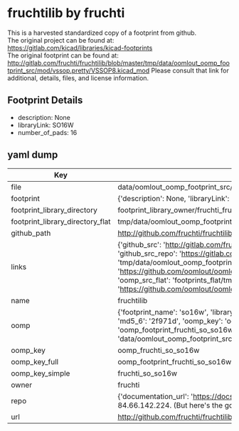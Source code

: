 # fruchtilib by fruchti  
This is a harvested standardized copy of a footprint from github.  
The original project can be found at:  
https://gitlab.com/kicad/libraries/kicad-footprints  
The original footprint can be found at:
http://gitlab.com/fruchti/fruchtilib/blob/master/tmp/data/oomlout_oomp_footprint_src/mod/vssop.pretty/VSSOP8.kicad_mod
Please consult that link for additional, details, files, and license information.  
## Footprint Details
* description: None  
* libraryLink: SO16W  
* number_of_pads: 16  
## yaml dump  
| Key | Value |  
| --- | --- |  
| file | data/oomlout_oomp_footprint_src/fruchtilib/mod/so.pretty/SO16W.kicad_mod |  
| footprint | {'description': None, 'libraryLink': 'SO16W', 'number_of_pads': 16} |  
| footprint_library_directory | footprint_library_owner/fruchti_fruchtilib |  
| footprint_library_directory_flat | tmp/data/oomlout_oomp_footprint_src/footprints_flat/fruchti_so_so16w/working |  
| github_path | http://github.com/fruchti/fruchtilib/blob/master/tmp/data/oomlout_oomp_footprint_src/mod/so.pretty/SO16W.kicad_mod |  
| links | {'github_src': 'http://gitlab.com/fruchti/fruchtilib/blob/master/tmp/data/oomlout_oomp_footprint_src/mod/vssop.pretty/VSSOP8.kicad_mod', 'github_src_repo': 'https://gitlab.com/kicad/libraries/kicad-footprints', 'oomp_bot': 'tmp/data/oomlout_oomp_footprint_src/footprints/fruchti_so_so16w/working', 'oomp_bot_github': 'https://github.com/oomlout/oomlout_oomp_footprint_bot/tree/main/tmp/data/oomlout_oomp_footprint_src/footprints/fruchti_so_so16w/working', 'oomp_src_flat': 'footprints_flat/tmp/data/oomlout_oomp_footprint_src/footprints_flat/fruchti_so_so16w/working', 'oomp_src_flat_github': 'https://github.com/oomlout/oomlout_oomp_footprint_src/tree/main/tmp/data/oomlout_oomp_footprint_src/footprints_flat/fruchti_so_so16w/working'} |  
| name | fruchtilib |  
| oomp | {'footprint_name': 'so16w', 'library_name': 'so', 'md5': '2f971d1e9ab9f7a3ba4c66316ed66e08', 'md5_10': '2f971d1e9a', 'md5_5': '2f971', 'md5_6': '2f971d', 'oomp_key': 'oomp_fruchti_so_so16w', 'oomp_key_extra': 'oomp_footprint_fruchti_so_so16w', 'oomp_key_full': 'oomp_footprint_fruchti_so_so16w_2f971d', 'oomp_key_simple': 'fruchti_so_so16w', 'original_filename': 'data/oomlout_oomp_footprint_src/fruchtilib/mod/so.pretty/SO16W.kicad_mod', 'owner_name': 'fruchti'} |  
| oomp_key | oomp_fruchti_so_so16w |  
| oomp_key_full | oomp_footprint_fruchti_so_so16w |  
| oomp_key_simple | fruchti_so_so16w |  
| owner | fruchti |  
| repo | {'documentation_url': 'https://docs.github.com/rest/overview/resources-in-the-rest-api#rate-limiting', 'message': "API rate limit exceeded for 84.66.142.224. (But here's the good news: Authenticated requests get a higher rate limit. Check out the documentation for more details.)"} |  
| url | http://github.com/fruchti/fruchtilib |  

